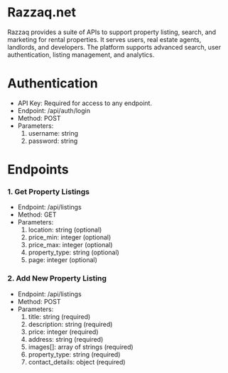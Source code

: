 # Razzaq.net
Razzaq provides a suite of APIs to support property listing, search, and marketing for rental properties. It serves users, real estate agents, landlords, and developers. The platform supports advanced search, user authentication, listing management, and analytics.
# Authentication

- API Key: Required for access to any endpoint.
- Endpoint: /api/auth/login
- Method: POST
- Parameters:
   1. username: string
   2. password: string
   
# Endpoints
### 1.	Get Property Listings
- Endpoint: /api/listings
- Method: GET
- Parameters:
  1. location: string (optional)
  2. price_min: integer (optional)
  3. price_max: integer (optional)
  4. property_type: string (optional)
  5. page: integer (optional)
     
### 2.	Add New Property Listing
- Endpoint: /api/listings
- Method: POST
- Parameters:
   1. title: string (required)
   2. description: string (required)
   3. price: integer (required)
   4. address: string (required)
   5. images[]: array of strings (required)
   6. property_type: string (required)
   7. contact_details: object (required)
